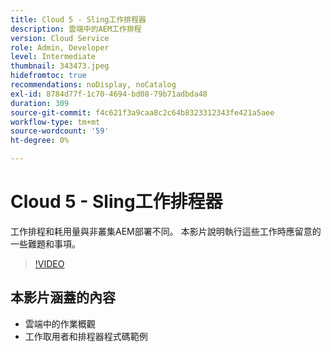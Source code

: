 ```yaml
---
title: Cloud 5 - Sling工作排程器
description: 雲端中的AEM工作排程
version: Cloud Service
role: Admin, Developer
level: Intermediate
thumbnail: 343473.jpeg
hidefromtoc: true
recommendations: noDisplay, noCatalog
exl-id: 8784d77f-1c70-4694-bd08-79b71adbda48
duration: 309
source-git-commit: f4c621f3a9caa8c2c64b8323312343fe421a5aee
workflow-type: tm+mt
source-wordcount: '59'
ht-degree: 0%

---
```


# Cloud 5 - Sling工作排程器

工作排程和耗用量與非叢集AEM部署不同。 本影片說明執行這些工作時應留意的一些難題和事項。

>[!VIDEO](https://video.tv.adobe.com/v/343473?quality=12&learn=on)

## 本影片涵蓋的內容

+ 雲端中的作業概觀
+ 工作取用者和排程器程式碼範例
